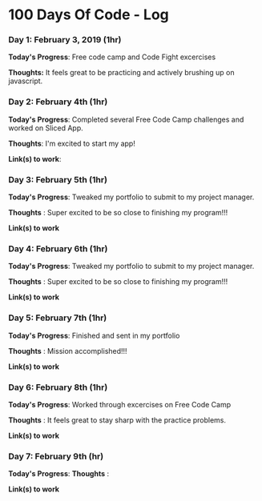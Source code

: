 # 100 Days Of Code - Log

### Day 1: February 3, 2019 (1hr)

**Today's Progress**: Free code camp and Code Fight excercises

**Thoughts:** It feels great to be practicing and actively brushing up on javascript.

### Day 2: February 4th (1hr)

**Today's Progress**: Completed several Free Code Camp challenges and worked on Sliced App.

**Thoughts**: I'm excited to start my app!

**Link(s) to work**: 


### Day 3: February 5th (1hr)

**Today's Progress**: Tweaked my portfolio to submit to my project manager.

**Thoughts** : Super excited to be so close to finishing my program!!!

**Link(s) to work**


### Day 4: February 6th (1hr)

**Today's Progress**: Tweaked my portfolio to submit to my project manager.

**Thoughts** : Super excited to be so close to finishing my program!!!

**Link(s) to work**

### Day 5: February 7th (1hr)

**Today's Progress**: Finished and sent in my portfolio

**Thoughts** : Mission accomplished!!!

**Link(s) to work**

### Day 6: February 8th (1hr)

**Today's Progress**: Worked through excercises on Free Code Camp

**Thoughts** : It feels great to stay sharp with the practice problems.

**Link(s) to work**


### Day 7: February 9th (hr)

**Today's Progress**: 
**Thoughts** : 

**Link(s) to work**


